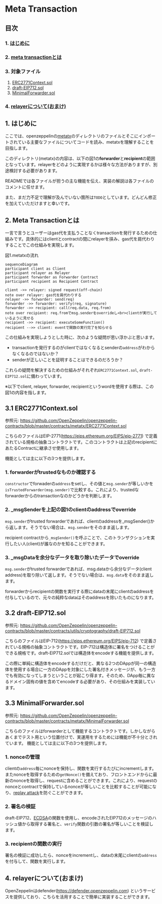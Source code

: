 # Meta Transaction
## 目次
### 1. [はじめに](#1-はじめに-1)
### 2. [meta transactionとは](#2-meta-transactionとは-1)
### 3. 対象ファイル
1. [ERC2771Context.sol](#31-erc2771contextsol)
2. [draft-EIP712.sol](#31-erc2771contextsol)
3. [MinimalForwarder.sol](#33-minimalforwardersol)
### 4. [relayerについて(おまけ)](#4-relayerについておまけ-1)

## 1. はじめに
ここでは、openzeppelinの[metatx](https://github.com/OpenZeppelin/openzeppelin-contracts/tree/master/contracts/metatx)のディレクトリのファイルとそこにインポートされている主要なファイルについてコードを読み、metatxを理解することを目指します。

このディレクトリ(metatx)の内容は、以下の図1の**forwarder**と**recipient**の範囲となっています。relayerをどのように実現するかは様々な方法がありますが、別途検討する必要があります。


READMEでは各ファイルが担うの主な機能を伝え、実装の解説は各ファイルのコメントに任せます。

また、まだ力不足で理解が及んでいない箇所は`TODO`としています。どんどん修正を加えていただけますと幸いです。

## 2. Meta Transactionとは
一言で言うとユーザーはgas代を支払うことなくtransactionを発行するための仕組みです。具体的にはclientとcontractの間にrelayerを挟み、gas代を肩代わりすることでこの仕組みを実現します。

図1.metatxの流れ
```mermaid
sequenceDiagram
participant client as Client
participant relayer as Relayer
participant forwarder as Forwarder Contract
participant recipient as Recipient Contract

client ->> relayer: signed request(off-chain)
note over relayer: gas代を肩代わりする
relayer ->> forwarder: send(req)
forwarder ->> forwarder: verify(req, signature)
forwarder ->> recipient: call(req.data, req.from)
note over recipient: req.fromでmsg.senderをoverrideし<br>clientが実行しているように見せる
recipient ->> recipient: executeSomeFunction()
recipient -->> client: eventで関数の実行完了を知らせる
```

この仕組みを実現しようとした時に、次のような疑問が思い浮かぶと思います。
- transactionを発行するのがclientではなくなるとsenderの`address`がわからなくなるのではないか？
- senderが正しいことを証明することはできるのだろうか？

これらの疑問を解決するための仕組みがそれぞれ`ERC2771Context.sol`, `draft-EIP712.sol`に備わっています。


※以下でclient, relayer, forwarder, recipientというwordを使用する際は、この図1の内容を指します。

## 3.1 ERC2771Context.sol
参照元: https://github.com/OpenZeppelin/openzeppelin-contracts/blob/master/contracts/metatx/ERC2771Context.sol

こちらのファイルはEIP-2771(https://eips.ethereum.org/EIPS/eip-2771) で定義されている規格の抽象コントラクトです。このコントラクトは上記のrecipientにあたるContractに継承させ使用します。

機能としては主に以下の3つを提供します。

### 1. forwarderがtrustedなものか確認する
`constructor`でforwaderの`address`をsetし、その値と`msg.sender`が等しいかを`isTrustedForwarder(msg.sender)`で比較する。これにより、trustedなforwarderからのtransactionなのかどうかを判断します。

### 2. _msgSenderを上記の図1のclientのaddressでoverride
`msg.sender`がtrusted forwarderであれば、clientのaddressを_msgSender()から返します。そうでない場合は、`msg.sender`をそのまま返します。

recipient contractから`_msgSender()`を呼ぶことで、このトランザクションを実行したい人(client)が誰なのかを知ることができます。

### 3. _msgDataを余分なデータを取り除いたデータでoverride
`msg.sender`がtrusted forwarderであれば、msg.dataから余分なデータ(client address)を取り除いて返します。そうでない場合は、`msg.data`をそのまま返します。

forwarderからrecipientの関数を実行する際にdataの末尾にclientのaddressを付与しているので、元々の純粋なdataはそのaddressを除いたものになります。


## 3.2 draft-EIP712.sol
参照元: https://github.com/OpenZeppelin/openzeppelin-contracts/blob/master/contracts/utils/cryptography/draft-EIP712.sol

こちらのファイルはEIP-712(https://eips.ethereum.org/EIPS/eip-712) で定義されている規格の抽象コントラクトです。EIP-712は構造体に署名をつけることができる規格です。draft-EIP712.solでは構造体をencodeする機能を提供します。

この際に単純に構造体をencodeするだけだと、異なる2つのDAppが同一の構造体を使用する場合に一方のDAppを対象にした署名付きメッセージが、もう一方でも有効になってしまうということが起こり得ます。そのため、DApp毎に異なるドメイン固有の値を含めてencodeする必要があり、その仕組みを実装しています。


## 3.3 MinimalForwarder.sol
参照元: https://github.com/OpenZeppelin/openzeppelin-contracts/blob/master/contracts/metatx/MinimalForwarder.sol

こちらのファイルはforwarderとして機能するコントラクトです。しかしながらあくまでテスト用という位置付けで、実運用をするためには機能が不十分とされています。
機能としては主に以下の3つを提供します。

### 1. nonceの管理
clientの`address`毎にnonceを保持し、関数を実行するたびにincrementします。またnonceを取得するための`getNonce()`を備えており、フロントエンドからに最新のnonceを取得し、requestに含めることができます。これにより、requestのnonceとcontractで保持しているnonceが等しいことを比較することが可能になり、[replay attack](https://medium.com/cypher-core/replay-attack-vulnerability-in-ethereum-smart-contracts-introduced-by-transferproxy-124bf3694e25)を防ぐことができます。

### 2. 署名の検証
draft-EIP712、[ECDSA](https://github.com/OpenZeppelin/openzeppelin-contracts/blob/master/contracts/utils/cryptography/ECDSA.sol)の関数を使用し、encodeされたEIP712のメッセージのハッシュ値から取得する署名と、`verify`関数の引数の署名が等しいことを検証します。

### 3. recipientの関数の実行
署名の検証に成功したら、nonceをincrementし、dataの末尾にclientの`address`を付与して、関数を実行します。

## 4. relayerについて(おまけ)
OpenZeppelinはdefender(https://defender.openzeppelin.com) というサービスを提供しており、こちらを活用することで簡単に実装することができます。
